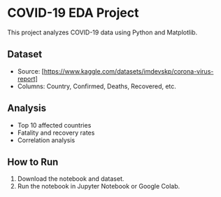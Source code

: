 # COVID-19 EDA Project  
This project analyzes COVID-19 data using Python and Matplotlib.

## Dataset  
- Source: [https://www.kaggle.com/datasets/imdevskp/corona-virus-report]
- Columns: Country, Confirmed, Deaths, Recovered, etc.

## Analysis  
- Top 10 affected countries
- Fatality and recovery rates
- Correlation analysis

## How to Run  
1. Download the notebook and dataset.
2. Run the notebook in Jupyter Notebook or Google Colab.

